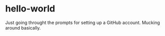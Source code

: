# hello-world

Just going throught the prompts for setting up a GitHub account. Mucking around basically.
